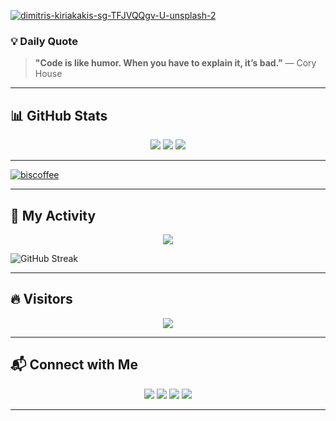 <a href='https://postimg.cc/SJcKsqCn' target='_blank'><img src='https://i.postimg.cc/02BKVyN0/dimitris-kiriakakis-sg-TFJVQQgv-U-unsplash-2.jpg' border='0' alt='dimitris-kiriakakis-sg-TFJVQQgv-U-unsplash-2'/></a><br />
### **💡 Daily Quote**  
> **"Code is like humor. When you have to explain it, it’s bad."** — Cory House  

---

## 📊 GitHub Stats  
<div align="center">
  <img src="https://github-readme-stats.vercel.app/api?username=Biscoffee&show_icons=true&theme=tokyonight" />
  <img src="https://github-readme-stats.vercel.app/api/top-langs/?username=Biscoffee&layout=compact&theme=tokyonight" />
  <img src="https://github-immortality.vercel.app/api?username=Biscoffee" />
</div>  

---

<p align="left"> <a href="https://github.com/ryo-ma/github-profile-trophy"><img src="https://github-profile-trophy.vercel.app/?username=biscoffee" alt="biscoffee" /></a> </p>


---

## 🌱 My Activity  
<div align="center">
  <img src="https://github-readme-activity-graph.vercel.app/graph?username=Biscoffee&theme=xcode&hide_border=true" />
</div>  

![GitHub Streak](https://github-readme-streak-stats.herokuapp.com/?user=Biscoffee&theme=radical)  

---

## 🔥 Visitors  
<div align="center">
  <img src="https://komarev.com/ghpvc/?username=Biscoffee&color=blue" />
</div>  

---

## 📬 Connect with Me  
<div align="center">
  <a href="https://github.com/Biscoffee"><img src="https://img.shields.io/badge/-GitHub-181717?style=flat-square&logo=github"></a>
  <a href="https://leetcode.cn/u/wu-tong-1ms/"><img src="https://img.shields.io/badge/-LeetCode-FFA116?style=flat-square&logo=leetcode"></a>
  <a href="https://blog.csdn.net/2402_86720949?spm=1000.2115.3001.5343"><img src="https://img.shields.io/badge/-CSDN-DC382D?style=flat-square&logo=csdn"></a>
  <a href="mailto:17813123671@163.com"><img src="https://img.shields.io/badge/-Email-D14836?style=flat-square&logo=gmail&logoColor=white"></a>
</div>  

---
